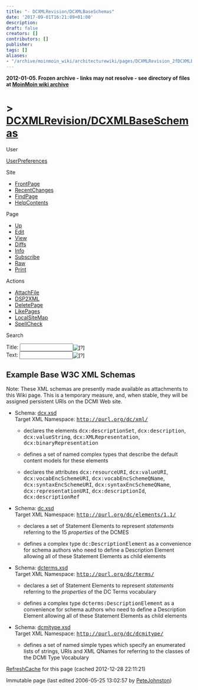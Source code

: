 ```yaml
---
title: "- DCXMLRevision/DCXMLBaseSchemas"
date: '2017-09-01T16:21:09+01:00'
description: 
draft: false
creators: []
contributors: []
publisher: 
tags: []
aliases:
- "/archive/moinmoin_wiki/architecturewiki/pages/DCXMLRevision_2fDCXMLBaseSchemas.html"
---
```


**2012-01-05. Frozen archive - links may not resolve - see directory of files at [MoinMoin wiki archive](/moinmoin-wiki-archive/)**

# > [DCXMLRevision/DCXMLBaseSchemas](http://dublincore.org/architecturewiki/DCXMLRevision_2fDCXMLBaseSchemas?action=fullsearch&value=%2FDCXMLBaseSchemas&literal=1&case=1&context=40 "Click here to do a full-text search for this title")

User

 [UserPreferences](http://dublincore.org/architecturewiki/UserPreferences)
  

Site

- [FrontPage](http://dublincore.org/architecturewiki/FrontPage)
- [RecentChanges](http://dublincore.org/architecturewiki/RecentChanges)
- [FindPage](http://dublincore.org/architecturewiki/FindPage)
- [HelpContents](http://dublincore.org/architecturewiki/HelpContents)

Page

- [Up](http://dublincore.org/architecturewiki/DCXMLRevision "Up")
- [Edit](http://dublincore.org/architecturewiki/DCXMLRevision_2fDCXMLBaseSchemas?action=edit "Edit")
- [View](http://dublincore.org/architecturewiki/DCXMLRevision_2fDCXMLBaseSchemas "View")
- [Diffs](http://dublincore.org/architecturewiki/DCXMLRevision_2fDCXMLBaseSchemas?action=diff "Diffs")
- [Info](http://dublincore.org/architecturewiki/DCXMLRevision_2fDCXMLBaseSchemas?action=info "Info")
- [Subscribe](http://dublincore.org/architecturewiki/DCXMLRevision_2fDCXMLBaseSchemas?action=subscribe "Subscribe")
- [Raw](http://dublincore.org/architecturewiki/DCXMLRevision_2fDCXMLBaseSchemas?action=raw "Raw")
- [Print](http://dublincore.org/architecturewiki/DCXMLRevision_2fDCXMLBaseSchemas?action=print "Print")

Actions

- [AttachFile](http://dublincore.org/architecturewiki/DCXMLRevision_2fDCXMLBaseSchemas?action=AttachFile)
- [DSP2XML](http://dublincore.org/architecturewiki/DCXMLRevision_2fDCXMLBaseSchemas?action=DSP2XML)
- [DeletePage](http://dublincore.org/architecturewiki/DCXMLRevision_2fDCXMLBaseSchemas?action=DeletePage)
- [LikePages](http://dublincore.org/architecturewiki/DCXMLRevision_2fDCXMLBaseSchemas?action=LikePages)
- [LocalSiteMap](http://dublincore.org/architecturewiki/DCXMLRevision_2fDCXMLBaseSchemas?action=LocalSiteMap)
- [SpellCheck](http://dublincore.org/architecturewiki/DCXMLRevision_2fDCXMLBaseSchemas?action=SpellCheck)

Search

<form method="POST" action="/architecturewiki/DCXMLRevision_2fDCXMLBaseSchemas">
<p>
<input name="action" value="inlinesearch" type="hidden">
<input name="context" value="40" type="hidden">
Title: <input name="text_title" size="15" maxlength="50" type="text"><input src="DCXMLRevision_2fDCXMLBaseSchemas_files/moin-search.png" name="button_title" alt="[?]" type="image"><br>Text: <input name="text_full" size="15" maxlength="50" type="text"><input src="DCXMLRevision_2fDCXMLBaseSchemas_files/moin-search.png" name="button_full" alt="[?]" type="image">
</p>
</form>

## Example Base W3C XML Schemas

Note: These XML schemas are presently made available as attachments to this Wiki page. This is a temporary measure, and, when stable, they will be assigned persistent URIs on the DCMI Web site.

- Schema: [dcx.xsd](http://dublincore.org/architecturewiki/DCXMLRevision_2fDCXMLBaseSchemas?action=AttachFile&do=get&target=dcx.xsd)  
Target XML Namespace: <tt>http://purl.org/dc/xml/</tt>

  - declares the elements <tt>dcx:descriptionSet</tt>, <tt>dcx:description</tt>, <tt>dcx:valueString</tt>, <tt>dcx:XMLRepresentation</tt>, <tt>dcx:binaryRepresentation</tt>

  - defines a set of named complex types that describe the default content models for these elements

  - declares the attributes <tt>dcx:resourceURI</tt>, <tt>dcx:valueURI</tt>, <tt>dcx:vocabEncSchemeURI</tt>, <tt>dcx:vocabEncSchemeQName</tt>, <tt>dcx:syntaxEncSchemeURI</tt>, <tt>dcx:syntaxEncSchemeQName</tt>, <tt>dcx:representationURI</tt>, <tt>dcx:descriptionId</tt>, <tt>dcx:descriptionRef</tt>

- Schema: [dc.xsd](http://dublincore.org/architecturewiki/DCXMLRevision_2fDCXMLBaseSchemas?action=AttachFile&do=get&target=dc.xsd)  
Target XML Namespace: <tt>http://purl.org/dc/elements/1.1/</tt>

  - declares a set of Statement Elements to represent _statements_ referring to the 15 _properties_ of the DCMES

  - defines a complex type <tt>dc:DescriptionElement</tt> as a convenience for schema authors who need to define a Description Element allowing all of these Statement Elements as child elements

- Schema: [dcterms.xsd](http://dublincore.org/architecturewiki/DCXMLRevision_2fDCXMLBaseSchemas?action=AttachFile&do=get&target=dcterms.xsd)  
Target XML Namespace: <tt>http://purl.org/dc/terms/</tt>

  - declares a set of Statement Elements to represent _statements_ referring to the _properties_ of the DC Terms vocabulary

  - defines a complex type <tt>dcterms:DescriptionElement</tt> as a convenience for schema authors who need to define a Description Element allowing all of these Statement Elements as child elements

- Schema: [dcmitype.xsd](http://dublincore.org/architecturewiki/DCXMLRevision_2fDCXMLBaseSchemas?action=AttachFile&do=get&target=dcmitype.xsd)  
Target XML Namespace: <tt>http://purl.org/dc/dcmitype/</tt>

  - defines a set of named simple types which specify an enumerated lists of strings, URIs and XML QNames for referring to the classes of the DCMI Type Vocabulary

 [RefreshCache](http://dublincore.org/architecturewiki/DCXMLRevision_2fDCXMLBaseSchemas?action=refresh&arena=Page.py&key=DCXMLRevision_2fDCXMLBaseSchemas.text_html) for this page (cached 2012-12-28 22:11:21)  

Immutable page (last edited 2006-05-25 13:02:57 by [PeteJohnston](http://dublincore.org/architecturewiki/PeteJohnston))


